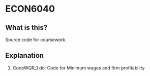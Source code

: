 # ECON6040
## What is this?
Source code for coursework. 
## Explanation
1) CodeWQR_1.do: Code for Minimum wages and firm profitability
